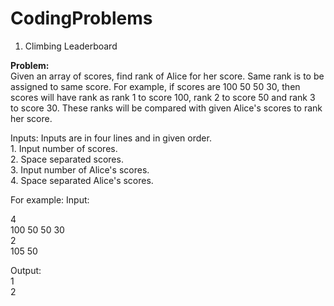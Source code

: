 # CodingProblems

1. Climbing Leaderboard

<b>Problem:</b></br>
Given an array of scores, find rank of Alice for her score. Same rank is to be assigned to same score. For example, if scores are 100 50 50 30, then scores will have rank as rank 1 to score 100, rank 2 to score 50 and rank 3 to score 30. These ranks will be compared with given Alice's scores to rank her score.

Inputs: Inputs are in four lines and in given order. </br>
        1. Input number of scores.</br>
        2. Space separated scores.</br>
        3. Input number of Alice's scores.</br>
        4. Space separated Alice's scores.</br>
        
For example:
Input:</br>

4</br>
100 50 50 30</br>
2</br>
105 50</br>

Output:</br>
1</br>
2

        
   
